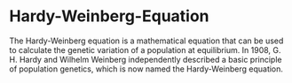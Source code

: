 # Hardy-Weinberg-Equation
The Hardy-Weinberg equation is a mathematical equation that can be used to calculate the genetic variation of a population at equilibrium. In 1908, G. H. Hardy and Wilhelm Weinberg independently described a basic principle of population genetics, which is now named the Hardy-Weinberg equation.
